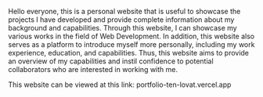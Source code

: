 Hello everyone, this is a personal website that is useful to showcase the projects I have developed and provide complete information about my background and capabilities. Through this website, I can showcase my various works in the field of Web Development. In addition, this website also serves as a platform to introduce myself more personally, including my work experience, education, and capabilities. Thus, this website aims to provide an overview of my capabilities and instil confidence to potential collaborators who are interested in working with me.

This website can be viewed at this link: portfolio-ten-lovat.vercel.app
